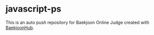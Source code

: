 # javascript-ps
This is an auto push repository for Baekjoon Online Judge created with [BaekjoonHub](https://github.com/BaekjoonHub/BaekjoonHub).
